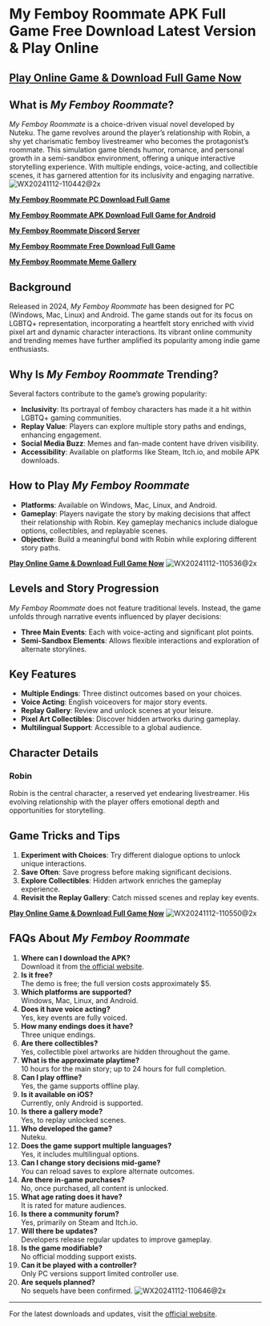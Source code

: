 # My Femboy Roommate APK Full Game Free Download Latest Version & Play Online
## [Play Online Game & Download Full Game Now](https://myfemboy-roommate.com/)

## What is *My Femboy Roommate*?
*My Femboy Roommate* is a choice-driven visual novel developed by Nuteku. The game revolves around the player’s relationship with Robin, a shy yet charismatic femboy livestreamer who becomes the protagonist’s roommate. This simulation game blends humor, romance, and personal growth in a semi-sandbox environment, offering a unique interactive storytelling experience. With multiple endings, voice-acting, and collectible scenes, it has garnered attention for its inclusivity and engaging narrative.
![WX20241112-110442@2x](https://github.com/user-attachments/assets/6852d07b-f1cf-478b-b2e5-42552b6d2d60)

**[My Femboy Roommate PC Download Full Game](https://myfemboy-roommate.com/my-femboy-roommate-pc-download/)**

**[My Femboy Roommate APK Download Full Game for Android](https://myfemboy-roommate.com/my-femboy-roommate-android-apk-download/)**

**[My Femboy Roommate Discord Server](https://myfemboy-roommate.com/my-femboy-roommate-discord-server/)**

**[My Femboy Roommate Free Download Full Game](https://myfemboy-roommate.com/my-femboy-roommate-download/)**

**[My Femboy Roommate Meme Gallery](https://myfemboy-roommate.com/my-femboy-roommate-meme-gallery/)**


## Background
Released in 2024, *My Femboy Roommate* has been designed for PC (Windows, Mac, Linux) and Android. The game stands out for its focus on LGBTQ+ representation, incorporating a heartfelt story enriched with vivid pixel art and dynamic character interactions. Its vibrant online community and trending memes have further amplified its popularity among indie game enthusiasts.

## Why Is *My Femboy Roommate* Trending?
Several factors contribute to the game’s growing popularity:
- **Inclusivity**: Its portrayal of femboy characters has made it a hit within LGBTQ+ gaming communities.
- **Replay Value**: Players can explore multiple story paths and endings, enhancing engagement.
- **Social Media Buzz**: Memes and fan-made content have driven visibility.
- **Accessibility**: Available on platforms like Steam, Itch.io, and mobile APK downloads.

## How to Play *My Femboy Roommate*
- **Platforms**: Available on Windows, Mac, Linux, and Android.
- **Gameplay**: Players navigate the story by making decisions that affect their relationship with Robin. Key gameplay mechanics include dialogue options, collectibles, and replayable scenes.
- **Objective**: Build a meaningful bond with Robin while exploring different story paths.

**[Play Online Game & Download Full Game Now](https://myfemboy-roommate.com/)**
![WX20241112-110536@2x](https://github.com/user-attachments/assets/32065283-922c-49a6-8f64-1276bfa50479)


## Levels and Story Progression
*My Femboy Roommate* does not feature traditional levels. Instead, the game unfolds through narrative events influenced by player decisions:
- **Three Main Events**: Each with voice-acting and significant plot points.
- **Semi-Sandbox Elements**: Allows flexible interactions and exploration of alternate storylines.

## Key Features
- **Multiple Endings**: Three distinct outcomes based on your choices.
- **Voice Acting**: English voiceovers for major story events.
- **Replay Gallery**: Review and unlock scenes at your leisure.
- **Pixel Art Collectibles**: Discover hidden artworks during gameplay.
- **Multilingual Support**: Accessible to a global audience.

## Character Details
### Robin
Robin is the central character, a reserved yet endearing livestreamer. His evolving relationship with the player offers emotional depth and opportunities for storytelling.

## Game Tricks and Tips
1. **Experiment with Choices**: Try different dialogue options to unlock unique interactions.
2. **Save Often**: Save progress before making significant decisions.
3. **Explore Collectibles**: Hidden artwork enriches the gameplay experience.
4. **Revisit the Replay Gallery**: Catch missed scenes and replay key events.

**[Play Online Game & Download Full Game Now](https://myfemboy-roommate.com/)**
![WX20241112-110550@2x](https://github.com/user-attachments/assets/eabd9b34-d8e8-4121-9795-7bfcbc4d3468)


## FAQs About *My Femboy Roommate*
1. **Where can I download the APK?**  
   Download it from [the official website](https://myfemboy-roommate.com/).
2. **Is it free?**  
   The demo is free; the full version costs approximately $5.
3. **Which platforms are supported?**  
   Windows, Mac, Linux, and Android.
4. **Does it have voice acting?**  
   Yes, key events are fully voiced.
5. **How many endings does it have?**  
   Three unique endings.
6. **Are there collectibles?**  
   Yes, collectible pixel artworks are hidden throughout the game.
7. **What is the approximate playtime?**  
   10 hours for the main story; up to 24 hours for full completion.
8. **Can I play offline?**  
   Yes, the game supports offline play.
9. **Is it available on iOS?**  
   Currently, only Android is supported.
10. **Is there a gallery mode?**  
    Yes, to replay unlocked scenes.
11. **Who developed the game?**  
    Nuteku.
12. **Does the game support multiple languages?**  
    Yes, it includes multilingual options.
13. **Can I change story decisions mid-game?**  
    You can reload saves to explore alternate outcomes.
14. **Are there in-game purchases?**  
    No, once purchased, all content is unlocked.
15. **What age rating does it have?**  
    It is rated for mature audiences.
16. **Is there a community forum?**  
    Yes, primarily on Steam and Itch.io.
17. **Will there be updates?**  
    Developers release regular updates to improve gameplay.
18. **Is the game modifiable?**  
    No official modding support exists.
19. **Can it be played with a controller?**  
    Only PC versions support limited controller use.
20. **Are sequels planned?**  
    No sequels have been confirmed.
![WX20241112-110646@2x](https://github.com/user-attachments/assets/d5ee2191-3d8a-4afb-9c69-b953d0ccd427)

---

For the latest downloads and updates, visit the [official website](https://myfemboy-roommate.com/).

